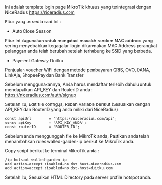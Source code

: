 Ini adalah template login page MikroTik khusus yang terintegrasi dengan NiceRadius https://niceradius.com

Fitur yang tersedia saat ini :
- Auto Close Session

Fitur ini dugunakan untuk mengatasi masalah random MAC address yang sering menyebabkan kegagalan login dikarenakan MAC Address perangkat pelanggan anda telah berubah setelah terhubung ke SSID yang berbeda.

- Payment Gateway Duitku

Penjualan voucher WiFi dengan metode pembayaran QRIS, OVO, DANA, LinkAja, ShopeePay dan Bank Transfer

Sebelum menggunakannya, Anda harus mendaftar terlebih dahulu untuk mendapatkan API_KEY dan RouterID anda : https://niceradius.com/auth/signup

Setelah itu, Edit file config.js, Rubah variable berikut (Sesuaikan dengan API_KEY dan RouterID yang anda miliki dari NiceRadius)

```
const apiUrl 		= 'https://niceradius.com/api';
const apiKey 		= 'API_KEY_ANDA';
const routerID		= 'ROUTER_ID';
```

Sebelum anda menggunggah file ke MikroTik anda, Pastikan anda telah menambahkan rules walled-garden-ip berikut ke MikroTik anda.

Copy script berikut ke terminal MikroTik anda :
```
/ip hotspot walled-garden ip 
add action=accept disabled=no dst-host=niceradius.com
add action=accept disabled=no dst-host=duitku.com
```
Setelah itu, Sesuaikan HTML Directory pada server profile hotspot anda.
